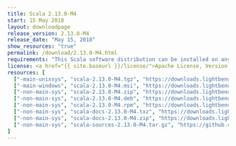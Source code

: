 ```yaml
---
title: Scala 2.13.0-M4
start: 15 May 2018
layout: downloadpage
release_version: 2.13.0-M4
release_date: "May 15, 2018"
show_resources: "true"
permalink: /download/2.13.0-M4.html
requirements: "This Scala software distribution can be installed on any Unix-like or Windows system. It requires Java 8 or later, available <a href='http://www.java.com/'>here</a>."
license: <a href="{{ site.baseurl }}/license/">Apache License, Version 2.0</a>
resources: [
  ["-main-unixsys", "scala-2.13.0-M4.tgz", "https://downloads.lightbend.com/scala/2.13.0-M4/scala-2.13.0-M4.tgz", "Mac OS X, Unix, Cygwin", "16.54M"],
  ["-main-windows", "scala-2.13.0-M4.msi", "https://downloads.lightbend.com/scala/2.13.0-M4/scala-2.13.0-M4.msi", "Windows (msi installer)", "97.55M"],
  ["-non-main-sys", "scala-2.13.0-M4.zip", "https://downloads.lightbend.com/scala/2.13.0-M4/scala-2.13.0-M4.zip", "Windows", "16.58M"],
  ["-non-main-sys", "scala-2.13.0-M4.deb", "https://downloads.lightbend.com/scala/2.13.0-M4/scala-2.13.0-M4.deb", "Debian", "482.84M"],
  ["-non-main-sys", "scala-2.13.0-M4.rpm", "https://downloads.lightbend.com/scala/2.13.0-M4/scala-2.13.0-M4.rpm", "RPM package", "98.11M"],
  ["-non-main-sys", "scala-docs-2.13.0-M4.txz", "https://downloads.lightbend.com/scala/2.13.0-M4/scala-docs-2.13.0-M4.txz", "API docs", "41.69M"],
  ["-non-main-sys", "scala-docs-2.13.0-M4.zip", "https://downloads.lightbend.com/scala/2.13.0-M4/scala-docs-2.13.0-M4.zip", "API docs", "84.12M"],
  ["-non-main-sys", "scala-sources-2.13.0-M4.tar.gz", "https://github.com/scala/scala/archive/v2.13.0-M4.tar.gz", "Sources", ""]
]
---
```

